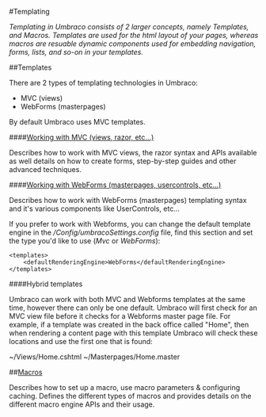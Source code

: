 #Templating

_Templating in Umbraco consists of 2 larger concepts, namely Templates, and Macros. Templates are used for the html layout of your pages, whereas macros are resuable dynamic components used for embedding navigation, forms, lists, and so-on in your templates._

##Templates

There are 2 types of templating technologies in Umbraco:

* MVC (views)
* WebForms (masterpages)

By default Umbraco uses MVC templates.

####[Working with MVC (views, razor, etc...)](Mvc/index.md)

Describes how to work with MVC views, the razor syntax and APIs available as well details on how to create forms, step-by-step guides and other advanced techniques.

####[Working with WebForms (masterpages, usercontrols, etc...)](Masterpages/index.md)

Describes how to work with WebForms (masterpages) templating syntax and it's various components like UserControls, etc...

If you prefer to work with Webforms, you can change the default template engine in the */Config/umbracoSettings.config* file, find this section and set the type you'd like to use (*Mvc* or *WebForms*):

	<templates>
		<defaultRenderingEngine>WebForms</defaultRenderingEngine>
	</templates>


####Hybrid templates

Umbraco can work with both MVC and Webforms templates at the same time, however there can only be one default. Umbraco will first check for an MVC view file before it checks for a Webforms master page file. For example, if a template was created in the back office called "Home", then when rendering a content page with this template Umbraco will check these locations and use the first one that is found:

~/Views/Home.cshtml
~/Masterpages/Home.master

##[Macros](Macros/index.md)

Describes how to set up a macro, use macro parameters & configuring caching. Defines the different types of macros and provides details on the different macro engine APIs and their usage. 